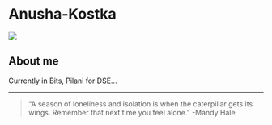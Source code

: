 # Anusha-Kostka
![](https://komarev.com/ghpvc/?username=AnushaKostka&label=PROFILE+VIEWS)

## About me
Currently in Bits, Pilani for DSE...

---
> “A season of loneliness and isolation is when the caterpillar gets its wings. Remember that next time you feel alone.” 
-Mandy Hale

